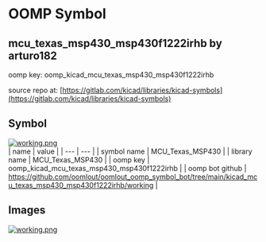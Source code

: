 # OOMP Symbol  
## mcu_texas_msp430_msp430f1222irhb  by arturo182  
  
oomp key: oomp_kicad_mcu_texas_msp430_msp430f1222irhb  
  
source repo at: [https://gitlab.com/kicad/libraries/kicad-symbols](https://gitlab.com/kicad/libraries/kicad-symbols)  
## Symbol  
  
[![working.png](working_600.png)](working.png)  
| name | value | 
| --- | --- | 
| symbol name | MCU_Texas_MSP430 | 
| library name | MCU_Texas_MSP430 | 
| oomp key | oomp_kicad_mcu_texas_msp430_msp430f1222irhb | 
| oomp bot github | https://github.com/oomlout/oomlout_oomp_symbol_bot/tree/main/kicad_mcu_texas_msp430_msp430f1222irhb/working | 
## Images  
  
[![working.png](working_140.png)](working.png)  
